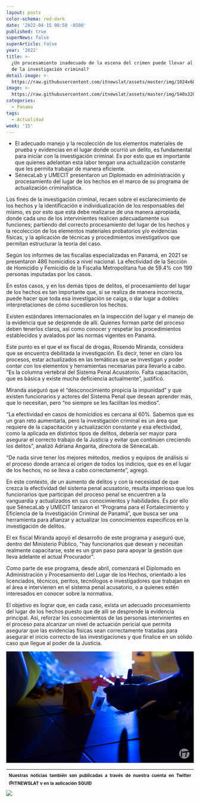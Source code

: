 ```yaml
---
layout: posts
color-schema: red-dark
date: '2022-04-15 08:58 -0500'
published: true
superNews: false
superArticle: false
year: '2022'
title: >-
  ¿Un procesamiento inadecuado de la escena del crimen puede llevar al fracaso
  de la investigación criminal?
detail-image: >-
  https://raw.githubusercontent.com/itnewslat/assets/master/img/1024x680/homicidio-g-.jpg
image: >-
  https://raw.githubusercontent.com/itnewslat/assets/master/img/540x320/homicidio-p.jpg
categories:
  - Panama
tags:
  - Actualidad
week: '15'
---
```

- El adecuado manejo y la recolección de los elementos materiales de prueba y evidencias en el lugar donde ocurrió un delito, es fundamental para iniciar con la investigación criminal. Es por esto que es importante que quienes adelantan esta labor tengan una actualización constante que les permita trabajar de manera eficiente.
- SénecaLab y UMECIT presentaron un Diplomado en administración y procesamiento del lugar de los hechos en el marco de su programa de actualización criminalística.

Los fines de la investigación criminal, recaen sobre el esclarecimiento de los hechos y la identificación e individualización de los responsables del mismo, es por esto que esta debe realizarse de una manera apropiada, donde cada uno de los intervinientes realicen adecuadamente sus funciones; partiendo del correcto procesamiento del lugar de los hechos y la recolección de los elementos materiales probatorios y/o evidencias físicas, y la aplicación de técnicas y procedimientos investigativos que permitan estructurar la teoría del caso. 

Según los informes de las fiscalías especializadas en Panamá, en 2021 se presentaron 486  homicidios a nivel nacional. La efectividad de la Sección de Homicidio y Femicidio de la Fiscalía Metropolitana fue de 59.4% con 199 personas imputadas por los casos. 

En estos casos, y en los demás tipos de delitos, el procesamiento del lugar de los hechos es tan importante que, si se realiza de manera incorrecta, puede hacer que toda esa investigación se caiga, o dar lugar a dobles interpretaciones de cómo sucedieron los hechos. 

Existen estándares internacionales en la inspección del lugar y el manejo de la evidencia que se desprende de allí. Quienes forman parte del proceso deben tenerlos claros, así como conocer y respetar los procedimientos establecidos y avalados por las normas vigentes en Panamá. 

Este punto es el que el ex fiscal de drogas, Rosendo Miranda, considera que se encuentra debilitada la investigación. Es decir, tener en claro los procesos, estar actualizados en las temáticas que se investigan y poder contar con los elementos y herramientas necesarias para llevarlo a cabo. “Es la columna vertebral del Sistema Penal Acusatorio. Falta capacitación, que es básica y existe mucha deficiencia actualmente”, justificó. 

Miranda aseguró que el “desconocimiento propicia la impunidad” y que existen funcionarios y actores del Sistema Penal que desean aprender más, que lo necesitan, pero “no siempre se les facilitan los medios”. 

“La efectividad en casos de homicidios es cercana al 60%. Sabemos que es un gran reto aumentarla, pero la investigación criminal es un área que requiere de la capacitación y actualización constante y esa efectividad, como la aplicada en distintos tipos de delitos, debería ser mayor para asegurar el correcto trabajo de la Justicia y evitar que continúen creciendo los delitos”, analizó Adriana Angarita, directora de SénecaLab. 

“De nada sirve tener los mejores métodos, medios y equipos de análisis si el proceso donde arranca el origen de todos los indicios, que es en el lugar de los hechos, no se lleva a cabo correctamente”, agregó. 

En este contexto, de un aumento de delitos y con la necesidad de que crezca la efectividad del sistema penal acusatorio, resulta imperioso que los funcionarios que participan del proceso penal se encuentren a la vanguardia y actualizados en sus conocimientos y habilidades. Es por ello que SénecaLab y UMECIT lanzaron el “Programa para el Fortalecimiento y Eficiencia de la Investigación Criminal de Panamá”, que busca ser una herramienta para afianzar y actualizar los conocimientos específicos en la investigación de delitos. 

El ex fiscal Miranda apoyó el desarrollo de este programa y aseguró que, dentro del Ministerio Público, "hay funcionarios que desean y necesitan realmente capacitarse, este es un gran paso para apoyar la gestión que lleva adelante el actual Procurador". 

Como parte de ese programa, desde abril, comenzará el Diplomado en Administración y Procesamiento del Lugar de los Hechos, orientado a los licenciados, técnicos, peritos, tecnólogos e investigadores que trabajan en el área e intervienen en el sistema penal acusatorio, o a quienes estén interesados en conocer sobre la normativa. 

El objetivo es lograr que, en cada caso, exista un adecuado procesamiento del lugar de los hechos puesto que de allí se desprende la evidencia principal. Así, reforzar los conocimientos de las personas intervinientes en el proceso para alcanzar un nivel de actuación pericial que permita asegurar que las evidencias físicas sean correctamente tratadas para asegurar el inicio correcto de las investigaciones y que finalice en un sólido caso que llegue al poder de la Justicia.

![](https://raw.githubusercontent.com/itnewslat/assets/master/img/540x320/homicidio-p.jpg)

<table style="height: 42px;" width="569">
<tbody>
<tr>
<td style="text-align: justify;"><sub><strong>Nuestras noticias también son publicadas a través de nuestra cuenta en Twitter <a href="https://twitter.com/itnewslat?lang=es">@ITNEWSLAT</a> y en la aplicación <a href="https://squidapp.co/en/">SQUID</a></strong></sub></td>
</tr>
</tbody>
</table>

<img src="https://tracker.metricool.com/c3po.jpg?hash=56f88a41e39ab42c063cc51676587a04"/>